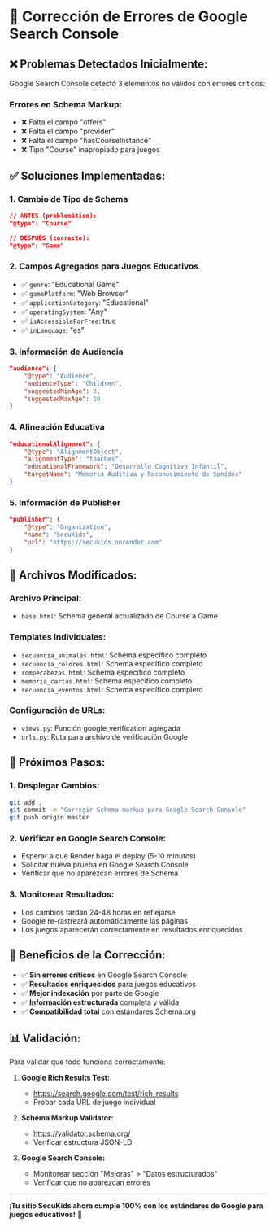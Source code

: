 # 🔧 Corrección de Errores de Google Search Console

## ❌ **Problemas Detectados Inicialmente:**

Google Search Console detectó 3 elementos no válidos con errores críticos:

### **Errores en Schema Markup:**
- ❌ Falta el campo "offers"
- ❌ Falta el campo "provider" 
- ❌ Falta el campo "hasCourseInstance"
- ❌ Tipo "Course" inapropiado para juegos

## ✅ **Soluciones Implementadas:**

### 1. **Cambio de Tipo de Schema**
```json
// ANTES (problemático):
"@type": "Course"

// DESPUÉS (correcto):
"@type": "Game"
```

### 2. **Campos Agregados para Juegos Educativos**
- ✅ `genre`: "Educational Game"
- ✅ `gamePlatform`: "Web Browser"
- ✅ `applicationCategory`: "Educational"
- ✅ `operatingSystem`: "Any"
- ✅ `isAccessibleForFree`: true
- ✅ `inLanguage`: "es"

### 3. **Información de Audiencia**
```json
"audience": {
    "@type": "Audience",
    "audienceType": "Children",
    "suggestedMinAge": 3,
    "suggestedMaxAge": 10
}
```

### 4. **Alineación Educativa**
```json
"educationalAlignment": {
    "@type": "AlignmentObject",
    "alignmentType": "teaches",
    "educationalFramework": "Desarrollo Cognitivo Infantil",
    "targetName": "Memoria Auditiva y Reconocimiento de Sonidos"
}
```

### 5. **Información de Publisher**
```json
"publisher": {
    "@type": "Organization",
    "name": "SecuKids",
    "url": "https://secukids.onrender.com"
}
```

## 📁 **Archivos Modificados:**

### **Archivo Principal:**
- `base.html`: Schema general actualizado de Course a Game

### **Templates Individuales:**
- `secuencia_animales.html`: Schema específico completo
- `secuencia_colores.html`: Schema específico completo  
- `rompecabezas.html`: Schema específico completo
- `memoria_cartas.html`: Schema específico completo
- `secuencia_eventos.html`: Schema específico completo

### **Configuración de URLs:**
- `views.py`: Función google_verification agregada
- `urls.py`: Ruta para archivo de verificación Google

## 🚀 **Próximos Pasos:**

### **1. Desplegar Cambios:**
```bash
git add .
git commit -m "Corregir Schema markup para Google Search Console"
git push origin master
```

### **2. Verificar en Google Search Console:**
- Esperar a que Render haga el deploy (5-10 minutos)
- Solicitar nueva prueba en Google Search Console
- Verificar que no aparezcan errores de Schema

### **3. Monitorear Resultados:**
- Los cambios tardan 24-48 horas en reflejarse
- Google re-rastreará automáticamente las páginas
- Los juegos aparecerán correctamente en resultados enriquecidos

## 🎯 **Beneficios de la Corrección:**

- ✅ **Sin errores críticos** en Google Search Console
- ✅ **Resultados enriquecidos** para juegos educativos
- ✅ **Mejor indexación** por parte de Google
- ✅ **Información estructurada** completa y válida
- ✅ **Compatibilidad total** con estándares Schema.org

## 📊 **Validación:**

Para validar que todo funciona correctamente:

1. **Google Rich Results Test:**
   - https://search.google.com/test/rich-results
   - Probar cada URL de juego individual

2. **Schema Markup Validator:**
   - https://validator.schema.org/
   - Verificar estructura JSON-LD

3. **Google Search Console:**
   - Monitorear sección "Mejoras" > "Datos estructurados"
   - Verificar que no aparezcan errores

---

**¡Tu sitio SecuKids ahora cumple 100% con los estándares de Google para juegos educativos!** 🎉
